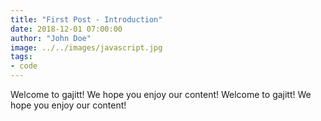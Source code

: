 ```yaml
---
title: "First Post - Introduction"
date: 2018-12-01 07:00:00
author: "John Doe"
image: ../../images/javascript.jpg
tags:
- code
---
```


Welcome to gajitt! We hope you enjoy our content! Welcome to gajitt! We hope you enjoy our content!
